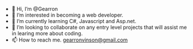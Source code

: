 - 👋 Hi, I’m @Gearron
- 👀 I’m interested in becoming a web developer.
- 🌱 I’m currently learning C#, Javascript and Asp.net.
- 💞️ I’m looking to collaborate on any entry level projects that will assist me in learing more about coding.
- 📫 How to reach me. gearronvinson@gmail.com

<!---
Gearron/Gearron is a ✨ special ✨ repository because its `README.md` (this file) appears on your GitHub profile.
You can click the Preview link to take a look at your changes.
--->
